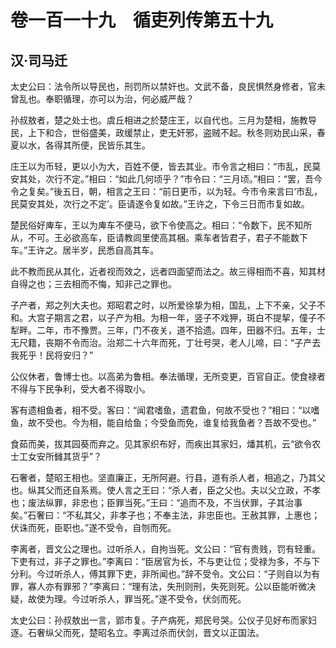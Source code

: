 # 卷一百一十九　循吏列传第五十九
## 汉·司马迁
太史公曰：法令所以导民也，刑罚所以禁奸也。文武不备，良民惧然身修者，官未曾乱也。奉职循理，亦可以为治，何必威严哉？    
    
孙叔敖者，楚之处士也。虞丘相进之於楚庄王，以自代也。三月为楚相，施教导民，上下和合，世俗盛美，政缓禁止，吏无奸邪，盗贼不起。秋冬则劝民山采，春夏以水，各得其所便，民皆乐其生。    
    
庄王以为币轻，更以小为大，百姓不便，皆去其业。市令言之相曰：“市乱，民莫安其处，次行不定。”相曰：“如此几何顷乎？”市令曰：“三月顷。”相曰：“罢，吾今令之复矣。”後五日，朝，相言之王曰：“前日更币，以为轻。今市令来言曰‘市乱，民莫安其处，次行之不定’。臣请遂令复如故。”王许之，下令三日而市复如故。    
    
楚民俗好庳车，王以为庳车不便马，欲下令使高之。相曰：“令数下，民不知所从，不可。王必欲高车，臣请教闾里使高其梱。乘车者皆君子，君子不能数下车。”王许之。居半岁，民悉自高其车。    
    
此不教而民从其化，近者视而效之，远者四面望而法之。故三得相而不喜，知其材自得之也；三去相而不悔，知非己之罪也。    
    
子产者，郑之列大夫也。郑昭君之时，以所爱徐挚为相，国乱，上下不亲，父子不和。大宫子期言之君，以子产为相。为相一年，竖子不戏狎，斑白不提挈，僮子不犁畔。二年，市不豫贾。三年，门不夜关，道不拾遗。四年，田器不归。五年，士无尺籍，丧期不令而治。治郑二十六年而死，丁壮号哭，老人儿啼，曰：“子产去我死乎！民将安归？”    
    
公仪休者，鲁博士也。以高弟为鲁相。奉法循理，无所变更，百官自正。使食禄者不得与下民争利，受大者不得取小。    
    
客有遗相鱼者，相不受。客曰：“闻君嗜鱼，遗君鱼，何故不受也？”相曰：“以嗜鱼，故不受也。今为相，能自给鱼；今受鱼而免，谁复给我鱼者？吾故不受也。”    
    
食茹而美，拔其园葵而弃之。见其家织布好，而疾出其家妇，燔其机，云“欲令农士工女安所雠其货乎”？    
    
石奢者，楚昭王相也。坚直廉正，无所阿避。行县，道有杀人者，相追之，乃其父也。纵其父而还自系焉。使人言之王曰：“杀人者，臣之父也。夫以父立政，不孝也；废法纵罪，非忠也；臣罪当死。”王曰：“追而不及，不当伏罪，子其治事矣。”石奢曰：“不私其父，非孝子也；不奉主法，非忠臣也。王赦其罪，上惠也；伏诛而死，臣职也。”遂不受令，自刎而死。    
    
李离者，晋文公之理也。过听杀人，自拘当死。文公曰：“官有贵贱，罚有轻重。下吏有过，非子之罪也。”李离曰：“臣居官为长，不与吏让位；受禄为多，不与下分利。今过听杀人，傅其罪下吏，非所闻也。”辞不受令。文公曰：“子则自以为有罪，寡人亦有罪邪？”李离曰：“理有法，失刑则刑，失死则死。公以臣能听微决疑，故使为理。今过听杀人，罪当死。”遂不受令，伏剑而死。    
    
太史公曰：孙叔敖出一言，郢市复。子产病死，郑民号哭。公仪子见好布而家妇逐。石奢纵父而死，楚昭名立。李离过杀而伏剑，晋文以正国法。    
    
